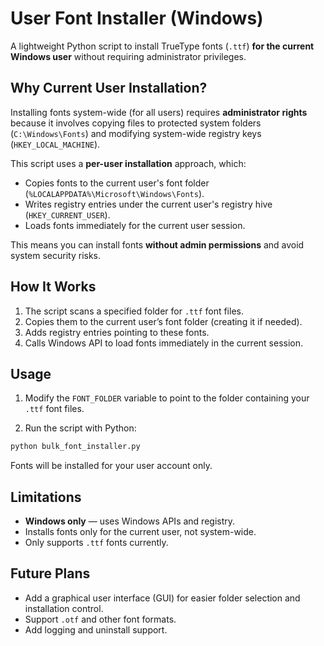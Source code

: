 # User Font Installer (Windows)

A lightweight Python script to install TrueType fonts (`.ttf`) **for the current Windows user** without requiring administrator privileges.

## Why Current User Installation?

Installing fonts system-wide (for all users) requires **administrator rights** because it involves copying files to protected system folders (`C:\Windows\Fonts`) and modifying system-wide registry keys (`HKEY_LOCAL_MACHINE`).

This script uses a **per-user installation** approach, which:

* Copies fonts to the current user's font folder (`%LOCALAPPDATA%\Microsoft\Windows\Fonts`).
* Writes registry entries under the current user's registry hive (`HKEY_CURRENT_USER`).
* Loads fonts immediately for the current user session.

This means you can install fonts **without admin permissions** and avoid system security risks.

## How It Works

1. The script scans a specified folder for `.ttf` font files.
2. Copies them to the current user’s font folder (creating it if needed).
3. Adds registry entries pointing to these fonts.
4. Calls Windows API to load fonts immediately in the current session.

## Usage

1. Modify the `FONT_FOLDER` variable to point to the folder containing your `.ttf` font files.

2. Run the script with Python:

```bash
python bulk_font_installer.py
```

Fonts will be installed for your user account only.

## Limitations

* **Windows only** — uses Windows APIs and registry.
* Installs fonts only for the current user, not system-wide.
* Only supports `.ttf` fonts currently.


## Future Plans

* Add a graphical user interface (GUI) for easier folder selection and installation control.
* Support `.otf` and other font formats.
* Add logging and uninstall support.
